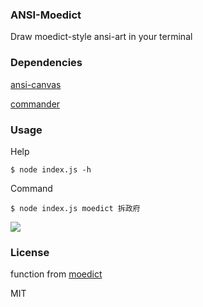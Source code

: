 ### ANSI-Moedict

Draw moedict-style ansi-art in your terminal

### Dependencies

[ansi-canvas](https://github.com/TooTallNate/ansi-canvas)

[commander](https://npmjs.org/package/commander)

### Usage

Help

```
$ node index.js -h
```
Command
```
$ node index.js moedict 拆政府
```
![](http://imgur.com/3QvJ0LK.png)

### License
function from [moedict](https://github.com/audreyt/moedict-webkit)

MIT